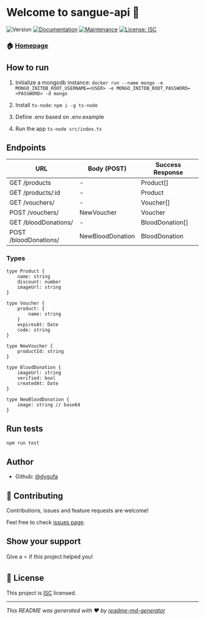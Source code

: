# Welcome to sangue-api 👋
![Version](https://img.shields.io/badge/version-1.0.0-blue.svg?cacheSeconds=2592000)
[![Documentation](https://img.shields.io/badge/documentation-yes-brightgreen.svg)](https://github.com/dygufa/sangue-api#readme)
[![Maintenance](https://img.shields.io/badge/Maintained%3F-yes-green.svg)](https://github.com/dygufa/sangue-api/graphs/commit-activity)
[![License: ISC](https://img.shields.io/badge/License-ISC-yellow.svg)](https://github.com/dygufa/sangue-api/blob/master/LICENSE)

### 🏠 [Homepage](https://github.com/dygufa/sangue-api#readme)

## How to run

1) Initialize a mongodb instance:
`docker run --name mongo -e MONGO_INITDB_ROOT_USERNAME=<USER> -e MONGO_INITDB_ROOT_PASSWORD=<PASSWORD> -d mongo`

2) Install `ts-node`:
`npm i -g ts-node`

3) Define .env based on .env.example

4) Run the app
`ts-node src/index.ts`

## Endpoints

URL | Body (POST) | Success Response |
--- | --- | ---
GET /products | - | Product[]
GET /products/:id | - | Product
GET /vouchers/ | - | Voucher[]
POST /vouchers/ | NewVoucher | Voucher
GET /bloodDonations/ | - | BloodDonation[]
POST /bloodDonations/ | NewBloodDonation | BloodDonation

### Types

```
type Product {
    name: string
    discount: number
    imageUrl: string
}

type Voucher {
    product: {
        name: string
    }
    expiresAt: Date
    code: string
}

type NewVoucher {
    productId: string
}

type BloodDonation {
    imageUrl: string
    verified: bool
    createdAt: Date
}

type NewBloodDonation {
    image: string // base64
}
```

## Run tests

```sh
npm run test
```

## Author

* Github: [@dygufa](https://github.com/dygufa)

## 🤝 Contributing

Contributions, issues and feature requests are welcome!

Feel free to check [issues page](https://github.com/dygufa/sangue-api/issues).

## Show your support

Give a ⭐️ if this project helped you!


## 📝 License

This project is [ISC](https://github.com/dygufa/sangue-api/blob/master/LICENSE) licensed.

***
_This README was generated with ❤️ by [readme-md-generator](https://github.com/kefranabg/readme-md-generator)_